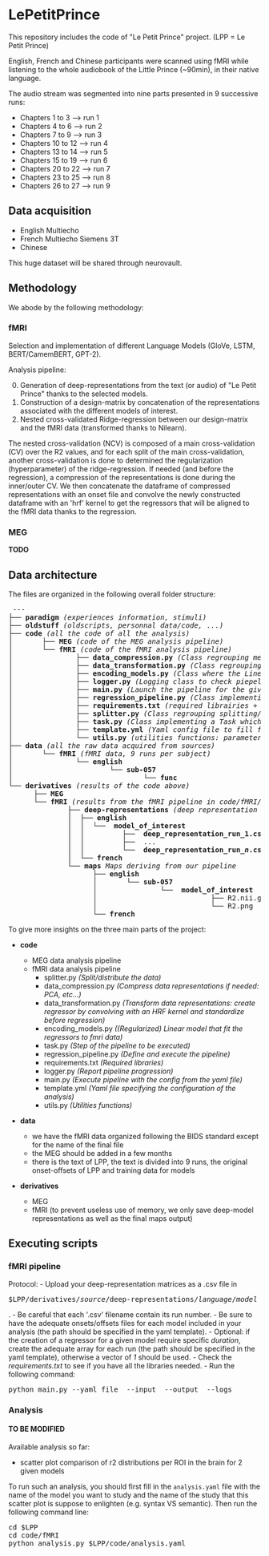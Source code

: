 # LePetitPrince


This repository includes the code of "Le Petit Prince" project.
(LPP = Le Petit Prince)

English, French and Chinese participants were scanned using fMRI while listening to the whole audiobook of the Little Prince (~90min), in their native language.

The audio stream was segmented into nine parts presented in 9 successive runs:

- Chapters 1 to 3 --> run 1
- Chapters 4 to 6 --> run 2
- Chapters 7 to 9 --> run 3
- Chapters 10 to 12 --> run 4
- Chapters 13 to 14 --> run 5
- Chapters 15 to 19 --> run 6
- Chapters 20 to 22 --> run 7
- Chapters 23 to 25 --> run 8
- Chapters 26 to 27 --> run 9

## Data acquisition ##

- English Multiecho 
- French Multiecho Siemens 3T
- Chinese



This huge dataset will be shared through neurovault.


## Methodology  ##

We abode by the following methodology:

### fMRI ###

Selection and implementation of different Language Models (GloVe, LSTM, BERT/CamemBERT, GPT-2).

Analysis pipeline:

0.  Generation of deep-representations from the text (or audio) of "Le Petit Prince" thanks to the selected models.
1.  Construction of a design-matrix by concatenation of the representations associated with the different models of interest.
2.  Nested cross-validated Ridge-regression between our design-matrix and the fMRI data (transformed thanks to Nilearn).

The nested cross-validation (NCV) is composed of a main cross-validation (CV) over the R2 values, and for each split of the main 
cross-validation, another cross-validation is done to determined the regularization (hyperparameter) of the ridge-regression.
If needed (and before the regression), a compression of the representations is done during the inner/outer CV.
We then concatenate the dataframe of compressed representations with an onset file and convolve the newly constructed dataframe 
with an 'hrf' kernel to get the regressors that will be aligned to the fMRI data thanks to the regression.

### MEG ###

**TODO**



## Data architecture ##

The files are organized in the following overall folder structure:

<pre>
 ---
├── <b>paradigm</b> <i>(experiences information, stimuli)</i>
├── <b>oldstuff</b> <i>(oldscripts, personnal data/code, ...)</i>
├── <b>code</b> <i>(all the code of all the analysis)</i>
│       ├── <b>MEG</b> <i>(code of the MEG analysis pipeline)</i>
│       └── <b>fMRI</b> <i>(code of the fMRI analysis pipeline)</i>
│               ├── <b>data_compression.py</b> <i>(Class regrouping methods to compress the representation data)</i>
│               ├── <b>data_transformation.py</b> <i>(Class regrouping methods to transform the data: standardization, creating rergessors, ...)</i>
│               ├── <b>encoding_models.py</b> <i>(Class where the Linear (regularized or not) model is implemented)</i>
│               ├── <b>logger.py</b> <i>(Logging class to check piepeline status)</i>
│               ├── <b>main.py</b> <i>(Launch the pipeline for the given yaml config file)</i>
│               ├── <b>regression_pipeline.py</b> <i>(Class implementing the pipeline for the regression analysis)</i>
│               ├── <b>requirements.txt</b> <i>(required librairies + versions)</i>
│               ├── <b>splitter.py</b> <i>(Class regrouping splitting/distributing methods)</i>
│               ├── <b>task.py</b> <i>(Class implementing a Task which is a step of the pipeline)</i>
│               ├── <b>template.yml</b> <i>(Yaml config file to fill for each call of main.py)</i>
│               └── <b>utils.py</b> <i>(utilities functions: parameters settings, fetching, reading/writing ...)</i>
├── <b>data</b> <i>(all the raw data acquired from sources)</i>
│       └── <b>fMRI</b> <i>(fMRI data, 9 runs per subject)</i>
│               └── <b>english</b>
│                       └── <b>sub-057</b>
│                               └── <b>func</b>
└── <b>derivatives</b> <i>(results of the code above)</i>
      ├── <b>MEG</b>
      └── <b>fMRI</b> <i>(results from the fMRI pipeline in code/fMRI/)</i>
              ├── <b>deep-representations</b> <i>(deep representation dataframes extracted from the models activity)</i>
              │  ├── <b>english</b>
              │  │  └── <b> model_of_interest </b>
              │  │         ├── <b> deep_representation_run_1.csv </b>
              │  │         ├──  ...
              │  │         └── <b> deep_representation_run_<i>n</i>.csv </b>
              │  └── <b>french</b>
              └── <b>maps</b> <i>Maps deriving from our pipeline</i>
                    ├── <b>english</b>
                    │       └── <b>sub-057</b>
                    │               └── <b> model_of_interest </b>
                    │                           ├── R2.nii.gz
                    │                           └── R2.png
                    └── <b>french</b>
</pre>

To give more insights on the three main parts of the project:

- **code**
    - MEG data analysis pipeline
    - fMRI data analysis pipeline
        - splitter.py *(Split/distribute the data)*
        - data_compression.py *(Compress data representations if needed: PCA, etc...)*
        - data_transformation.py *(Transform data representations: create regressor by convolving with an HRF kernel and standardize before regression)*
        - encoding_models.py *((Regularized) Linear model that fit the regressors to fmri data)*
        - task.py *(Step of the pipeline to be executed)*
        - regression_pipeline.py *(Define and execute the pipeline)*
        - requirements.txt *(Required libraries)*
        - logger.py *(Report pipeline progression)*
        - main.py *(Execute pipeline with the config from the yaml file)*
        - template.yml *(Yaml file specifying the configuration of the analysis)*
        - utils.py *(Utilities functions)*

- **data**
    - we have the fMRI data organized following the BIDS standard except for the name of the final file
    - the MEG should be added in a few months
    - there is the text of LPP, the text is divided into 9 runs, the original onset-offsets of LPP and training data for models

- **derivatives**
    - MEG
    - fMRI (to prevent useless use of memory, we only save deep-model representations as well as the final maps output)



## Executing scripts ##

### fMRI pipeline ###

Protocol:
    - Upload your deep-representation matrices as a .csv file in <pre>$LPP/derivatives/<i>source</i>/deep-representations/<i>language</i>/<i>model_name</i>/</pre>.
    - Be careful that each '.csv' filename contain its run number.
    - Be sure to have the adequate onsets/offsets files for each model included in your analysis (the path should be specified in the yaml template).
    - Optional: if the creation of a regressor for a given model require specific *duration*, create the adequate array for each run (the path should be specified in the yaml template), otherwise a vector of *1* should be used.
    - Check the *requirements.txt* to see if you have all the libraries needed.
    - Run the following command:
<pre>python main.py --yaml_file <i><path_to_yaml_file></i> --input <i><path_to_representations_folder></i> --output <i><path_to_output_folder></i> --logs <i><path_to_log_file></i></pre>


### Analysis ###


#### TO BE MODIFIED
Available analysis so far:
- scatter plot comparison of r2 distributions per ROI in the brain for 2 given models

To run such an analysis, you should first fill in the `analysis.yaml` file with the name of the model you want to study and the name of the study that this scatter plot is suppose to enlighten (e.g. syntax VS semantic).
Then run the following command line:

<pre>
cd $LPP
cd code/fMRI
python analysis.py $LPP/code/analysis.yaml
</pre>
